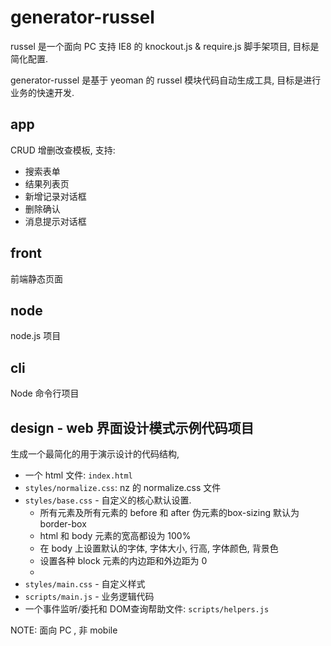 # generator-russel

russel 是一个面向 PC 支持 IE8 的 knockout.js & require.js 脚手架项目, 目标是简化配置.

generator-russel 是基于 yeoman 的 russel 模块代码自动生成工具, 目标是进行业务的快速开发.

## app
CRUD 增删改查模板, 支持:
* 搜索表单
* 结果列表页
* 新增记录对话框
* 删除确认
* 消息提示对话框

## front
前端静态页面

## node
node.js 项目

## cli
Node 命令行项目

## design - web 界面设计模式示例代码项目
生成一个最简化的用于演示设计的代码结构, 

* 一个 html 文件: `index.html`
* `styles/normalize.css`: nz 的 normalize.css 文件
* `styles/base.css` - 自定义的核心默认设置.
	* 所有元素及所有元素的 before 和 after 伪元素的box-sizing 默认为 border-box
	* html 和 body 元素的宽高都设为 100%
	* 在 body 上设置默认的字体, 字体大小, 行高, 字体颜色, 背景色
	* 设置各种 block 元素的内边距和外边距为 0
	* 
* `styles/main.css` - 自定义样式
* `scripts/main.js` - 业务逻辑代码
* 一个事件监听/委托和 DOM查询帮助文件: `scripts/helpers.js`

NOTE: 面向 PC , 非 mobile
